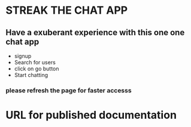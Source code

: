 <h1> STREAK THE CHAT APP </h1>

<h2>Have a exuberant experience with this one one chat app</h2>
<ul>
<li>signup</li>
<li>Search for users</li>
<li>click on go button</li>
<li>Start chatting</li>

</ul>

<h3>please refresh the page for faster accesss</h3>

<h1>URL for published documentation</h1>
<a href="https://documenter.getpostman.com/view/21868300/Uze1xQiz"></h1>
